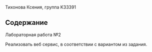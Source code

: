 Тихонова Ксения, группа K33391

## Содержание
Лабораторная работа №2

Реализовать веб сервис, в соответствии с вариантом из задания. 

